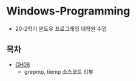 # Windows-Programming
- 20-2학기 윈도우 프로그래밍 대학원 수업

## 목차
- [CH06](https://github.com/HYEZ/Windows-Programming/tree/master/CHAPTR06)
  - grepmp, tiemp 소스코드 리뷰
